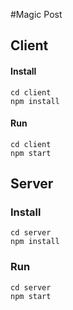 #Magic Post 

## Client
#### Install
```
cd client
npm install
```
#### Run
```
cd client
npm start
```

## Server
### Install
```
cd server
npm install
```
### Run
```
cd server
npm start
```